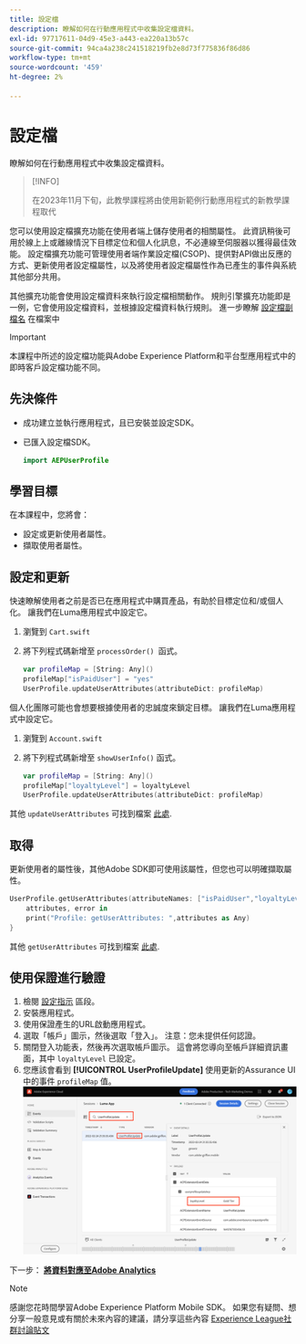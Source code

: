 ```yaml
---
title: 設定檔
description: 瞭解如何在行動應用程式中收集設定檔資料。
exl-id: 97717611-04d9-45e3-a443-ea220a13b57c
source-git-commit: 94ca4a238c241518219fb2e8d73f775836f86d86
workflow-type: tm+mt
source-wordcount: '459'
ht-degree: 2%

---
```


# 設定檔

瞭解如何在行動應用程式中收集設定檔資料。

>[!INFO]
>
> 在2023年11月下旬，此教學課程將由使用新範例行動應用程式的新教學課程取代

您可以使用設定檔擴充功能在使用者端上儲存使用者的相關屬性。 此資訊稍後可用於線上上或離線情況下目標定位和個人化訊息，不必連線至伺服器以獲得最佳效能。 設定檔擴充功能可管理使用者端作業設定檔(CSOP)、提供對API做出反應的方式、更新使用者設定檔屬性，以及將使用者設定檔屬性作為已產生的事件與系統其他部分共用。

其他擴充功能會使用設定檔資料來執行設定檔相關動作。 規則引擎擴充功能即是一例，它會使用設定檔資料，並根據設定檔資料執行規則。 進一步瞭解 [設定檔副檔名](https://developer.adobe.com/client-sdks/documentation/profile/) 在檔案中

>[!IMPORTANT]
>
>本課程中所述的設定檔功能與Adobe Experience Platform和平台型應用程式中的即時客戶設定檔功能不同。


## 先決條件

* 成功建立並執行應用程式，且已安裝並設定SDK。
* 已匯入設定檔SDK。

  ```swift
  import AEPUserProfile
  ```

## 學習目標

在本課程中，您將會：

* 設定或更新使用者屬性。
* 擷取使用者屬性。


## 設定和更新

快速瞭解使用者之前是否已在應用程式中購買產品，有助於目標定位和/或個人化。 讓我們在Luma應用程式中設定它。

1. 瀏覽到 `Cart.swift`

1. 將下列程式碼新增至 `processOrder() `函式。

   ```swift
   var profileMap = [String: Any]()
   profileMap["isPaidUser"] = "yes"
   UserProfile.updateUserAttributes(attributeDict: profileMap)
   ```

個人化團隊可能也會想要根據使用者的忠誠度來鎖定目標。 讓我們在Luma應用程式中設定它。

1. 瀏覽到 `Account.swift`

1. 將下列程式碼新增至 `showUserInfo()` 函式。

   ```swift
   var profileMap = [String: Any]()
   profileMap["loyaltyLevel"] = loyaltyLevel
   UserProfile.updateUserAttributes(attributeDict: profileMap)
   ```

其他 `updateUserAttributes` 可找到檔案 [此處](https://developer.adobe.com/client-sdks/documentation/profile/api-reference/#updateuserattribute).

## 取得

更新使用者的屬性後，其他Adobe SDK即可使用該屬性，但您也可以明確擷取屬性。

```swift
UserProfile.getUserAttributes(attributeNames: ["isPaidUser","loyaltyLevel"]){
    attributes, error in
    print("Profile: getUserAttributes: ",attributes as Any)
}
```

其他 `getUserAttributes` 可找到檔案 [此處](https://developer.adobe.com/client-sdks/documentation/profile/api-reference/#getuserattributes).

## 使用保證進行驗證

1. 檢閱 [設定指示](assurance.md) 區段。
1. 安裝應用程式。
1. 使用保證產生的URL啟動應用程式。
1. 選取「帳戶」圖示，然後選取「登入」。 注意：您未提供任何認證。
1. 關閉登入功能表，然後再次選取帳戶圖示。 這會將您導向至帳戶詳細資訊畫面，其中 `loyaltyLevel` 已設定。
1. 您應該會看到 **[!UICONTROL UserProfileUpdate]** 使用更新的Assurance UI中的事件 `profileMap` 值。
   ![驗證設定檔](assets/mobile-profile-validate.png)

下一步： **[將資料對應至Adobe Analytics](analytics.md)**

>[!NOTE]
>
>感謝您花時間學習Adobe Experience Platform Mobile SDK。 如果您有疑問、想分享一般意見或有關於未來內容的建議，請分享這些內容 [Experience League社群討論貼文](https://experienceleaguecommunities.adobe.com/t5/adobe-experience-platform-launch/tutorial-discussion-implement-adobe-experience-cloud-in-mobile/td-p/443796)